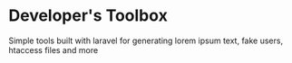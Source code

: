 # Developer's Toolbox

Simple tools built with laravel for generating lorem ipsum text, fake users, htaccess files and more
